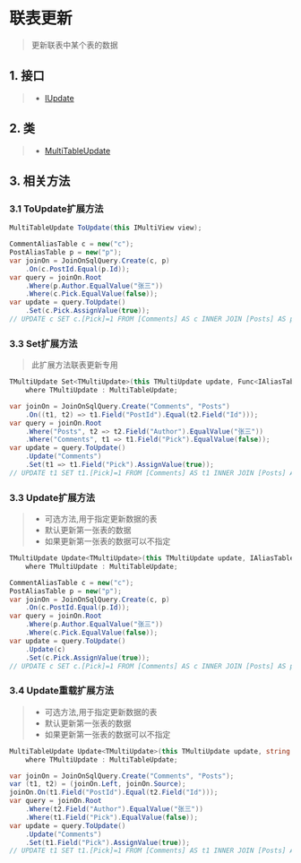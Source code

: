 # 联表更新
>更新联表中某个表的数据

## 1. 接口
>* [IUpdate](xref:ShadowSql.Update.IUpdate)

## 2. 类
>* [MultiTableUpdate](xref:ShadowSql.Update.MultiTableUpdate)

## 3. 相关方法
### 3.1 ToUpdate扩展方法
```csharp
MultiTableUpdate ToUpdate(this IMultiView view);
```
```csharp
CommentAliasTable c = new("c");
PostAliasTable p = new("p");
var joinOn = JoinOnSqlQuery.Create(c, p)
    .On(c.PostId.Equal(p.Id));
var query = joinOn.Root
    .Where(p.Author.EqualValue("张三"))
    .Where(c.Pick.EqualValue(false));
var update = query.ToUpdate()
    .Set(c.Pick.AssignValue(true));
// UPDATE c SET c.[Pick]=1 FROM [Comments] AS c INNER JOIN [Posts] AS p ON c.[PostId]=p.[Id] WHERE p.[Author]='张三' AND c.[Pick]=0
```

### 3.3 Set扩展方法
>此扩展方法联表更新专用
```csharp
TMultiUpdate Set<TMultiUpdate>(this TMultiUpdate update, Func<IAliasTable, IAssignOperation> operation)
    where TMultiUpdate : MultiTableUpdate;
```
```csharp
var joinOn = JoinOnSqlQuery.Create("Comments", "Posts")
    .On((t1, t2) => t1.Field("PostId").Equal(t2.Field("Id")));
var query = joinOn.Root
    .Where("Posts", t2 => t2.Field("Author").EqualValue("张三"))
    .Where("Comments", t1 => t1.Field("Pick").EqualValue(false));
var update = query.ToUpdate()
    .Update("Comments")
    .Set(t1 => t1.Field("Pick").AssignValue(true));
// UPDATE t1 SET t1.[Pick]=1 FROM [Comments] AS t1 INNER JOIN [Posts] AS t2 ON t1.[PostId]=t2.[Id] WHERE t2.[Author]='张三' AND t1.[Pick]=0
```

### 3.3 Update扩展方法
>* 可选方法,用于指定更新数据的表
>* 默认更新第一张表的数据
>* 如果更新第一张表的数据可以不指定

```csharp
TMultiUpdate Update<TMultiUpdate>(this TMultiUpdate update, IAliasTable table)
    where TMultiUpdate : MultiTableUpdate;
```
```csharp
CommentAliasTable c = new("c");
PostAliasTable p = new("p");
var joinOn = JoinOnSqlQuery.Create(c, p)
    .On(c.PostId.Equal(p.Id));
var query = joinOn.Root
    .Where(p.Author.EqualValue("张三"))
    .Where(c.Pick.EqualValue(false));
var update = query.ToUpdate()
    .Update(c)
    .Set(c.Pick.AssignValue(true));
// UPDATE c SET c.[Pick]=1 FROM [Comments] AS c INNER JOIN [Posts] AS p ON c.[PostId]=p.[Id] WHERE p.[Author]='张三' AND c.[Pick]=0
```

### 3.4 Update重载扩展方法
>* 可选方法,用于指定更新数据的表
>* 默认更新第一张表的数据
>* 如果更新第一张表的数据可以不指定

```csharp
MultiTableUpdate Update<TMultiUpdate>(this TMultiUpdate update, string tableName)
    where TMultiUpdate : MultiTableUpdate;
```
```csharp
var joinOn = JoinOnSqlQuery.Create("Comments", "Posts");
var (t1, t2) = (joinOn.Left, joinOn.Source);
joinOn.On(t1.Field("PostId").Equal(t2.Field("Id")));
var query = joinOn.Root
    .Where(t2.Field("Author").EqualValue("张三"))
    .Where(t1.Field("Pick").EqualValue(false));
var update = query.ToUpdate()
    .Update("Comments")
    .Set(t1.Field("Pick").AssignValue(true));
// UPDATE t1 SET t1.[Pick]=1 FROM [Comments] AS t1 INNER JOIN [Posts] AS t2 ON t1.[PostId]=t2.[Id] WHERE t2.[Author]='张三' AND t1.[Pick]=0
```
